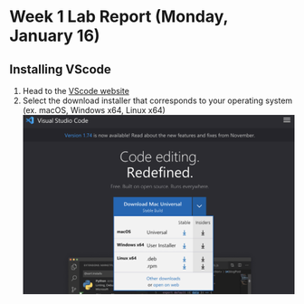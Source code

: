 # Week 1 Lab Report (Monday, January 16)

## Installing VScode

1. Head to the [VScode website](https://code.visualstudio.com/)
2. Select the download installer that corresponds to your operating system (ex. macOS, Windows x64, Linux x64)
![](Download_VSCode.png "Title")
